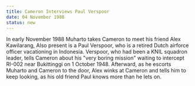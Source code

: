 ```yaml
---
title: Cameron Interviews Paul Verspoor
date: 04 November 1988 
status: new
---
```


In early November 1988 Muharto takes Cameron to meet his friend Alex
Kawilarang, Also present is a Paul Verspoor, who is a retired Dutch
airforce officer vacationing in Indonesia. Verspoor, who had been a KNIL
squadron leader, tells Cameron about his "very boring mission" waiting
to intercept RI-002 near Bukittinggi on 1 October 1948. Afterward, as he
escorts Muharto and Cameron to the door, Alex winks at Cameron and tells
him to keep looking, as his old friend Paul knows more than he lets on.
